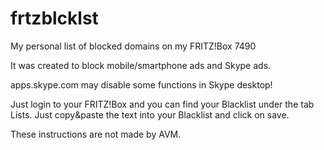 # frtzblcklst
My personal list of blocked domains on my FRITZ!Box 7490

It was created to block mobile/smartphone ads and Skype ads.

apps.skype.com may disable some functions in Skype desktop!

Just login to your FRITZ!Box and you can find your Blacklist under the tab Lists.
Just copy&paste the text into your Blacklist and click on save.

These instructions are not made by AVM.

